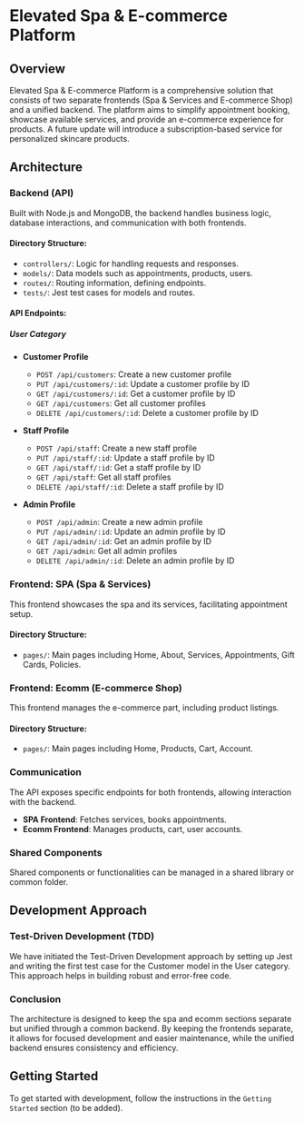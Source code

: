 # Elevated Spa & E-commerce Platform

## Overview

Elevated Spa & E-commerce Platform is a comprehensive solution that consists of
two separate frontends (Spa & Services and E-commerce Shop) and a unified
backend. The platform aims to simplify appointment booking, showcase available
services, and provide an e-commerce experience for products. A future update
will introduce a subscription-based service for personalized skincare products.

## Architecture

### Backend (API)

Built with Node.js and MongoDB, the backend handles business logic, database
interactions, and communication with both frontends.

#### Directory Structure:

-   `controllers/`: Logic for handling requests and responses.
-   `models/`: Data models such as appointments, products, users.
-   `routes/`: Routing information, defining endpoints.
-   `tests/`: Jest test cases for models and routes.

#### API Endpoints:

##### User Category

-   **Customer Profile**

    -   `POST /api/customers`: Create a new customer profile
    -   `PUT /api/customers/:id`: Update a customer profile by ID
    -   `GET /api/customers/:id`: Get a customer profile by ID
    -   `GET /api/customers`: Get all customer profiles
    -   `DELETE /api/customers/:id`: Delete a customer profile by ID

-   **Staff Profile**

    -   `POST /api/staff`: Create a new staff profile
    -   `PUT /api/staff/:id`: Update a staff profile by ID
    -   `GET /api/staff/:id`: Get a staff profile by ID
    -   `GET /api/staff`: Get all staff profiles
    -   `DELETE /api/staff/:id`: Delete a staff profile by ID

-   **Admin Profile**
    -   `POST /api/admin`: Create a new admin profile
    -   `PUT /api/admin/:id`: Update an admin profile by ID
    -   `GET /api/admin/:id`: Get an admin profile by ID
    -   `GET /api/admin`: Get all admin profiles
    -   `DELETE /api/admin/:id`: Delete an admin profile by ID

### Frontend: SPA (Spa & Services)

This frontend showcases the spa and its services, facilitating appointment
setup.

#### Directory Structure:

-   `pages/`: Main pages including Home, About, Services, Appointments, Gift
    Cards, Policies.

### Frontend: Ecomm (E-commerce Shop)

This frontend manages the e-commerce part, including product listings.

#### Directory Structure:

-   `pages/`: Main pages including Home, Products, Cart, Account.

### Communication

The API exposes specific endpoints for both frontends, allowing interaction with
the backend.

-   **SPA Frontend**: Fetches services, books appointments.
-   **Ecomm Frontend**: Manages products, cart, user accounts.

### Shared Components

Shared components or functionalities can be managed in a shared library or
common folder.

## Development Approach

### Test-Driven Development (TDD)

We have initiated the Test-Driven Development approach by setting up Jest and
writing the first test case for the Customer model in the User category. This
approach helps in building robust and error-free code.

### Conclusion

The architecture is designed to keep the spa and ecomm sections separate but
unified through a common backend. By keeping the frontends separate, it allows
for focused development and easier maintenance, while the unified backend
ensures consistency and efficiency.

## Getting Started

To get started with development, follow the instructions in the
`Getting Started` section (to be added).

